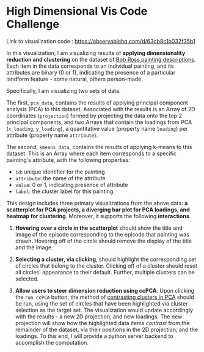 # High Dimensional Vis Code Challenge

Link to visualization code : https://observablehq.com/d/63cb8c1b032f35b1

In this visualization, I am visualizing results of **applying dimensionality reduction and clustering** on the dataset of [Bob Ross painting descriptions](https://github.com/fivethirtyeight/data/tree/master/bob-ross). Each item in the data corresponds to an individual painting, and its attributes are binary (0 or 1), indicating the presence of a particular landform feature - some natural, others person-made.

Specifically, I am visualizing two sets of data. 

The first, ```pca_data```, contains the results of applying principal component analysis (PCA) to this dataset. Associated with the results is an Array of 2D coordinates (```projection```) formed by projecting the data onto the top 2 principal components, and two Arrays that contain the loadings from PCA (```x_loading```, ```y_loading```), a quantitative value (property name ```loading```) per attribute (property name ```attribute```).

The second, ```kmeans_data```, contains the results of applying k-means to this dataset. This is an Array where each item corresponds to a specific painting's attribute, with the following properties:

* ```id```: unique identifier for the painting
* ```attribute```: the name of the attribute
* ```value```: 0 or 1, indicating presence of attribute
* ```label```: the cluster label for this painting

This design includes three primary visualizations from the above data: **a scatterplot for PCA projects, a diverging bar plot for PCA loadings, and heatmap for clustering**. Moreover, it supports the following **interactions**. 

1. **Hovering over a circle in the scatterplot** should show the title and image of the episode corresponding to the episode that painting was drawn. Hovering off of the circle should remove the display of the title and the image.
2. **Selecting a cluster, via clicking**, should highlight the corresponding set of circles that belong to the cluster. Clicking off of a cluster should reset all circles' appearance to their default. Further, multiple clusters can be selected.

3. **Allow users to steer dimension reduction using ccPCA**. Upon clicking the ```run ccPCA``` button, the method of [contrasting clusters in PCA](https://github.com/takanori-fujiwara/ccpca) should be run, using the set of circles that have been highlighted via cluster selection as the target set. The visualization would update accordingly with the results - a new 2D projection, and new loadings. The new projection will show how the highlighted data items _contrast_ from the remainder of the dataset, via their positions in the 2D projection, and the loadings. To this end, I will provide a python server backend to accomplish the computation.
